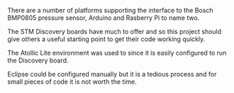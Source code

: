 There are a number of platforms supporting the interface to the Bosch BMP0805 pressure sensor, Arduino and Rasberry Pi  to name two.

The STM Discovery boards have much to offer and so this project should give others a useful starting point to get their code working quickly.

The Atollic Lite environment was used to since it is easily configured to run the Discovery board.

Eclipse could be configured manually but it is a tedious process and for small pieces of code it is not worth the time.